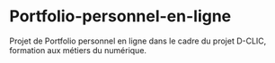 # Portfolio-personnel-en-ligne
Projet de Portfolio personnel en ligne dans le cadre du projet D-CLIC, formation aux métiers du numérique.
